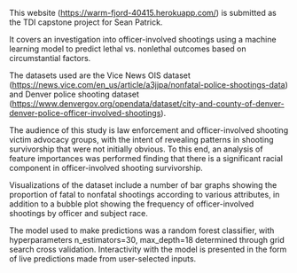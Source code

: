 This website (https://warm-fjord-40415.herokuapp.com/) is submitted as the TDI capstone project for Sean Patrick.

It covers an investigation into officer-involved shootings using a machine learning model to predict lethal vs. nonlethal outcomes based on circumstantial factors.

The datasets used are the Vice News OIS dataset (https://news.vice.com/en_us/article/a3jjpa/nonfatal-police-shootings-data) and Denver police shooting dataset (https://www.denvergov.org/opendata/dataset/city-and-county-of-denver-denver-police-officer-involved-shootings).

The audience of this study is law enforcement and officer-involved shooting victim advocacy groups, with the intent of revealing patterns in shooting survivorship that were not initially obvious. To this end, an analysis of feature importances was performed finding that there is a significant racial component in officer-involved shooting survivorship.

Visualizations of the dataset include a number of bar graphs showing the proportion of fatal to nonfatal shootings according to various attributes, in addition to a bubble plot showing the frequency of officer-involved shootings by officer and subject race.

The model used to make predictions was a random forest classifier, with hyperparameters n_estimators=30, max_depth=18 determined through grid search cross validation. Interactivity with the model is presented in the form of live predictions made from user-selected inputs.